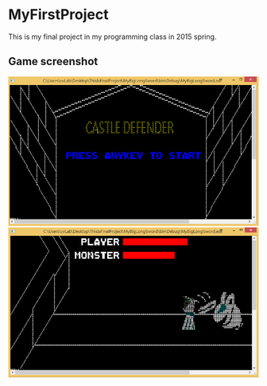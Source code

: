 # MyFirstProject
This is my final project in my programming class in 2015 spring.
## Game screenshot
![image](https://github.com/JMingKuo/MyFirstProject/blob/master/title.png)
![image](https://github.com/JMingKuo/MyFirstProject/blob/master/play.png)